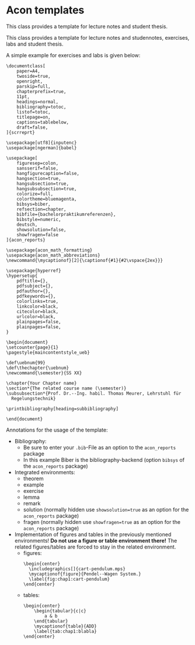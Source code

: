 # Acon templates
This class provides a template for lecture notes and student thesis.

This class provides a template for lecture notes and studennotes, exercises, labs and student thesis.

A simple example for exercises and labs is given below:
```
\documentclass[
    paper=A4,
    twoside=true,
    openright,
    parskip=full,
    chapterprefix=true,
    11pt,
    headings=normal,
    bibliography=totoc,
    listof=totoc,
    titlepage=on,
    captions=tablebelow,
    draft=false,
]{scrreprt}

\usepackage[utf8]{inputenc}
\usepackage[ngerman]{babel}

\usepackage[
    figuresep=colon,
    sansserif=false,
    hangfigurecaption=false,
    hangsection=true,
    hangsubsection=true,
    hangsubsubsection=true,
    colorize=full,
    colortheme=bluemagenta,
    bibsys=biber,
    refsection=chapter,
    bibfile={bachelorpraktikumreferenzen},
    bibstyle=numeric,
    deutsch,
    showsolution=false,
    showfragen=false
]{acon_reports}

\usepackage{acon_math_formatting}
\usepackage{acon_math_abbreviations}
\newcommand{\mycaptionof}[2]{\captionof{#1}{#2\vspace{2ex}}}

\usepackage{hyperref}
\hypersetup{
    pdftitle={},
    pdfsubject={},
    pdfauthor={},
    pdfkeywords={},
    colorlinks=true,
    linkcolor=black,
    citecolor=black,
    urlcolor=black,
    plainpages=false,
    plainpages=false,
}

\begin{document}
\setcounter{page}{1}
\pagestyle{maincontentstyle_ueb}

\def\uebnum{99}
\def\thechapter{\uebnum}
\newcommand{\semester}{SS XX}

\chapter{Your Chapter name}
\section*{The related course name (\semester)}
\subsubsection*{Prof. Dr.--Ing. habil. Thomas Meurer, Lehrstuhl für
  Regelungstechnik}

\printbibliography[heading=subbibliography]

\end{document}
```
Annotations for the usage of the template:
* Bibliography:
	* Be sure to enter your ```.bib```-File as an option to the ```acon_reports``` package
	* In this example Biber is the bibliography-backend (option ```bibsys``` of the ```acon_reports``` package)
* Integrated environments:
	* theorem
	* example
	* exercise
	* lemma
	* remark
	* solution (normally hidden use ```showsolution=true``` as an option for the ```acon_reports``` package)
	* fragen (normally hidden use ```showfragen=true``` as an option for the ```acon_reports``` package)
* Implementation of figures and tables in the previously mentioned environments! **Do not use a figure or table environment there!** The related figures/tables are forced to stay in the related environment.
	* figures:
	 	```
		\begin{center}
		  \includegraphics[]{cart-pendulum.mps}
		  \mycaptionof{figure}{Pendel--Wagen System.}
		  \label{fig:chap1:cart-pendulum}
		\end{center}
		```
	* tables:
	 	```
		\begin{center}
			\begin{tabular}{c|c}
				a & b
			\end{tabular}
			\mycaptionof{table}{ADD}
			\label{tab:chap1:blabla}
		\end{center}
		```

